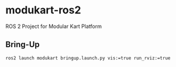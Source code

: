 # modukart-ros2
ROS 2 Project for Modular Kart Platform


## Bring-Up
```bash
ros2 launch modukart bringup.launch.py vis:=true run_rviz:=true
```